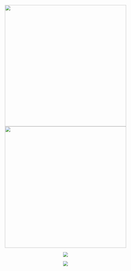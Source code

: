 <div align="center">
<img src="https://github-readme-stats.vercel.app/api?username=XuchenSun&show_icons=true&theme=merko"  height="400" width="400">
<img src="https://github-readme-stats.vercel.app/api/top-langs?username=XuchenSun&show_icons=true&count_private=true&theme=merko"  height="400" width="400">
</div>

<p align="center">
  <img src="https://github-readme-stats.vercel.app/api?username=XuchenSun&show_icons=true&theme=merko" />
</p>
<p align="center">
  <img src="https://github-readme-stats.vercel.app/api/top-langs?username=XuchenSun&show_icons=true&count_private=true&theme=merko" />
</p>
